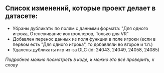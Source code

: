 ## Список изменений, которые проект делает в датасете:

- Убраны дубликаты по полям с данными формата: "Для одного игрока, Отслеживание контроллеров, Только для VR"
- Добавлен перенос данных из поля функции в поле игроки (если в первом есть "Для одного игрока", то добавляли во второе и т.п.)
- Удалены дубликаты игр из-за DLC (id: 24043, 24049, 24058, 24085)

*Подробнее можно посмотреть в коде, и можно это всё проверить, к слову*
